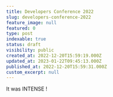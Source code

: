 ```yaml
---
title: Developers Conference 2022
slug: developers-conference-2022
feature_image: null
featured: 0
type: post
indexable: true
status: draft
visibility: public
created_at: 2022-12-20T15:59:19.000Z
updated_at: 2023-01-22T09:45:13.000Z
published_at: 2022-12-20T15:59:31.000Z
custom_excerpt: null
---
```


It was INTENSE !